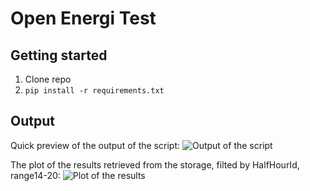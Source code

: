 # Open Energi Test

## Getting started
1. Clone repo
2. `pip install -r requirements.txt`

## Output
Quick preview of the output of the script:
![Output of the script](https://i.imgur.com/F0PAPjo.png "Output of the script")

The plot of the results retrieved from the storage, filted by HalfHourId, range14-20:
![Plot of the results](https://i.imgur.com/4y7Yfd1.png "Plot of the results")
